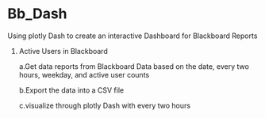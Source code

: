 # Bb_Dash

Using plotly Dash to create an interactive Dashboard for Blackboard Reports

1) Active Users in Blackboard

    a.Get data reports from Blackboard Data based on the date, every two hours, weekday, and active user counts

    b.Export the data into a CSV file

    c.visualize through plotly Dash with every two hours
    
  

    
